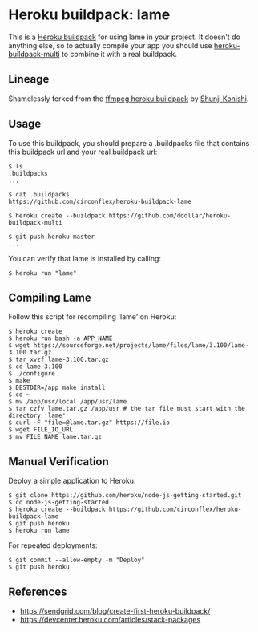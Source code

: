 Heroku buildpack: lame
=======================

This is a [Heroku buildpack](http://devcenter.heroku.com/articles/buildpacks) for using lame in your project.
It doesn't do anything else, so to actually compile your app you should use [heroku-buildpack-multi](https://github.com/ddollar/heroku-buildpack-multi) to combine it with a real buildpack.

Lineage
-------

Shamelessly forked from the [ffmpeg heroku buildpack](https://github.com/shunjikonishi/heroku-buildpack-ffmpeg) by [Shunji Konishi](https://github.com/shunjikonishi).

Usage
-----
To use this buildpack, you should prepare a .buildpacks file that contains this buildpack url and your real buildpack url:

    $ ls
    .buildpacks
    ...

    $ cat .buildpacks
    https://github.com/circonflex/heroku-buildpack-lame

    $ heroku create --buildpack https://github.com/ddollar/heroku-buildpack-multi

    $ git push heroku master
    ...

You can verify that lame is installed by calling:

    $ heroku run "lame"

Compiling Lame
--------------

Follow this script for recompiling 'lame' on Heroku:

    $ heroku create
    $ heroku run bash -a APP_NAME
    $ wget https://sourceforge.net/projects/lame/files/lame/3.100/lame-3.100.tar.gz
    $ tar xvzf lame-3.100.tar.gz
    $ cd lame-3.100
    $ ./configure
    $ make
    $ DESTDIR=/app make install
    $ cd ~
    $ mv /app/usr/local /app/usr/lame
    $ tar czfv lame.tar.gz /app/usr # the tar file must start with the directory 'lame'
    $ curl -F "file=@lame.tar.gz" https://file.io
    $ wget FILE_IO_URL
    $ mv FILE_NAME lame.tar.gz

Manual Verification
-------------------

Deploy a simple application to Heroku:

    $ git clone https://github.com/heroku/node-js-getting-started.git
    $ cd node-js-getting-started
    $ heroku create --buildpack https://github.com/circonflex/heroku-buildpack-lame
    $ git push heroku
    $ heroku run lame

For repeated deployments:

    $ git commit --allow-empty -m "Deploy"
    $ git push heroku

References
----------

* https://sendgrid.com/blog/create-first-heroku-buildpack/
* https://devcenter.heroku.com/articles/stack-packages
